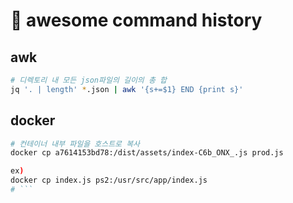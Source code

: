 # 󰏢 awesome command history


## awk

```bash
# 디렉토리 내 모든 json파일의 길이의 총 합
jq '. | length' *.json | awk '{s+=$1} END {print s}'
```


## docker

```bash
# 컨테이너 내부 파일을 호스트로 복사
docker cp a7614153bd78:/dist/assets/index-C6b_ONX_.js prod.js

ex)
docker cp index.js ps2:/usr/src/app/index.js
# ```


